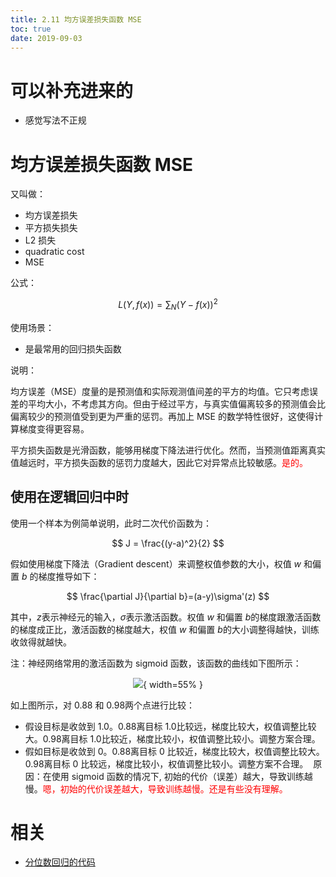 ```yaml
---
title: 2.11 均方误差损失函数 MSE
toc: true
date: 2019-09-03
---
```

# 可以补充进来的

- 感觉写法不正规



# 均方误差损失函数 MSE

又叫做：

- 均方误差损失
- 平方损失损失
- L2 损失
- quadratic cost
- MSE

公式：



$$
L(Y, f(x)) = \sum_N{(Y-f(x))}^2
$$

使用场景：

- 是最常用的回归损失函数


说明：

均方误差（MSE）度量的是预测值和实际观测值间差的平方的均值。它只考虑误差的平均大小，不考虑其方向。但由于经过平方，与真实值偏离较多的预测值会比偏离较少的预测值受到更为严重的惩罚。再加上 MSE 的数学特性很好，这使得计算梯度变得更容易。

平方损失函数是光滑函数，能够用梯度下降法进行优化。然而，当预测值距离真实值越远时，平方损失函数的惩罚力度越大，因此它对异常点比较敏感。<span style="color:red;">是的。</span>

## 使用在逻辑回归中时


使用一个样本为例简单说明，此时二次代价函数为：

$$
J = \frac{(y-a)^2}{2}
$$

假如使用梯度下降法（Gradient descent）来调整权值参数的大小，权值 $w$ 和偏置 $b$ 的梯度推导如下：

$$
\frac{\partial J}{\partial b}=(a-y)\sigma'(z)
$$

其中，$z​$ 表示神经元的输入，$\sigma​$ 表示激活函数。权值 $w​$ 和偏置 $b​$ 的梯度跟激活函数的梯度成正比，激活函数的梯度越大，权值 $w​$ 和偏置 $b​$ 的大小调整得越快，训练收敛得就越快。

注：神经网络常用的激活函数为 sigmoid 函数，该函数的曲线如下图所示：

<center>

![](http://images.iterate.site/blog/image/20190722/4hydKl8lFODO.jpg?imageslim){ width=55% }

</center>


如上图所示，对 0.88 和 0.98两个点进行比较：
​
- 假设目标是收敛到 1.0。0.88离目标 1.0比较远，梯度比较大，权值调整比较大。0.98离目标 1.0比较近，梯度比较小，权值调整比较小。调整方案合理。
- 假如目标是收敛到 0。0.88离目标 0 比较近，梯度比较大，权值调整比较大。0.98离目标 0 比较远，梯度比较小，权值调整比较小。调整方案不合理。
​
原因：在使用 sigmoid 函数的情况下, 初始的代价（误差）越大，导致训练越慢。<span style="color:red;">嗯，初始的代价误差越大，导致训练越慢。还是有些没有理解。</span>

# 相关

- [分位数回归的代码](https://github.com/groverpr/Machine-Learning/blob/master/notebooks/09_Quantile_Regression.ipynb)
